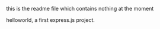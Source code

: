 this is the readme file which contains nothing at the moment

helloworld, a first express.js project. 
